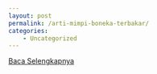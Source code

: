 ```yaml
---
layout: post
permalink: /arti-mimpi-boneka-terbakar/
categories:
    - Uncategorized
---
```


[Baca Selengkapnya](/02)